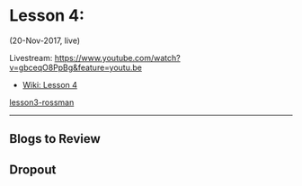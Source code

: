 # Lesson 4:  
(20-Nov-2017, live)  

Livestream:  https://www.youtube.com/watch?v=gbceqO8PpBg&feature=youtu.be
 
* [Wiki: Lesson 4](http://forums.fast.ai/t/wiki-lesson-4/8112)

[lesson3-rossman](https://github.com/fastai/fastai/blob/master/courses/dl1/lesson3-rossman.ipynb)

---

## Blogs to Review


## Dropout

